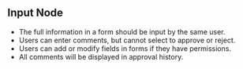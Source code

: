 
## Input Node
- The full information in a form should be input by the same user.
- Users can enter comments, but cannot select to approve or reject. 
- Users can add or modify fields in forms if they have permissions.
- All comments will be displayed in approval history.

